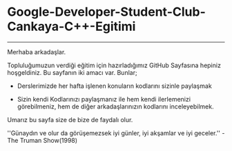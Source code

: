 # Google-Developer-Student-Club-Cankaya-C++-Egitimi
***
Merhaba arkadaşlar.

Topluluğumuzun verdiği eğitim için hazırladığımız GitHub Sayfasına hepiniz hoşgeldiniz. Bu sayfanın iki amacı var. Bunlar;

* Derslerimizde her hafta işlenen konuların kodlarını sizinle paylaşmak

* Sizin kendi Kodlarınızı paylaşmanız ile hem kendi  ilerlemenizi görebilmeniz, hem de diğer arkadaşlarınızın kodlarını inceleyebilmek.

Umarız bu sayfa size de bize de faydalı olur.

''Günaydın ve olur da görüşemezsek iyi günler, iyi akşamlar ve iyi geceler.'' - The Truman Show(1998)
